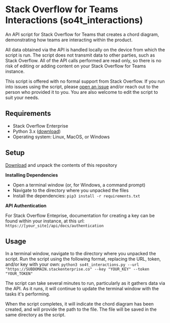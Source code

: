 # Stack Overflow for Teams Interactions (so4t_interactions)
An API script for Stack Overflow for Teams that creates a chord diagram, demonstrating how teams are interacting within the product.

All data obtained via the API is handled locally on the device from which the script is run. The script does not transmit data to other parties, such as Stack Overflow. All of the API calls performed are read only, so there is no risk of editing or adding content on your Stack Overflow for Teams instance.

This script is offered with no formal support from Stack Overflow. If you run into issues using the script, please [open an issue](https://github.com/jklick-so/so4t_interactions/issues) and/or reach out to the person who provided it to you. You are also welcome to edit the script to suit your needs.

## Requirements
* Stack Overflow Enterprise
* Python 3.x ([download](https://www.python.org/downloads/))
* Operating system: Linux, MacOS, or Windows

## Setup

[Download](https://github.com/jklick-so/so4t_tag_report/archive/refs/heads/main.zip) and unpack the contents of this repository

**Installing Dependencies**

* Open a terminal window (or, for Windows, a command prompt)
* Navigate to the directory where you unpacked the files
* Install the dependencies: `pip3 install -r requirements.txt`

**API Authentication**

For Stack Overflow Enteprise, documentation for creating a key can be found within your instance, at this url: `https://[your_site]/api/docs/authentication`


## Usage
In a terminal window, navigate to the directory where you unpacked the script. 
Run the script using the following format, replacing the URL, token, and/or key with your own:
`python3 so4t_interactions.py --url "https://SUBDOMAIN.stackenterprise.co" --key "YOUR_KEY" --token "YOUR_TOKEN"`

The script can take several minutes to run, particularly as it gathers data via the API. As it runs, it will continue to update the terminal window with the tasks it's performing.

When the script completes, it will indicate the chord diagram has been created, and will provide the path to the file. The file will be saved in the same directory as the script.


